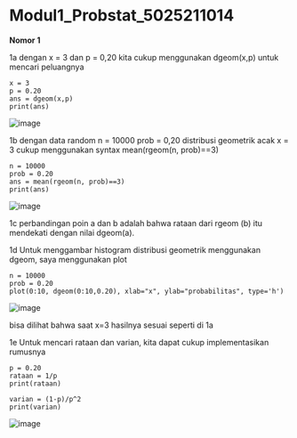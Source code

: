 # Modul1_Probstat_5025211014
**Nomor 1**

1a
dengan x = 3 dan p = 0,20
kita cukup menggunakan dgeom(x,p) untuk mencari peluangnya
```
x = 3
p = 0.20
ans = dgeom(x,p)
print(ans)
```
![image](https://user-images.githubusercontent.com/90879937/195242189-4792dfd7-cf74-4bb9-9400-65fa23118cb5.png)

1b
dengan data random n = 10000
prob = 0,20
distribusi geometrik acak x = 3
cukup menggunakan syntax 
mean(rgeom(n, prob)==3)
```
n = 10000
prob = 0.20
ans = mean(rgeom(n, prob)==3)
print(ans)
```
![image](https://user-images.githubusercontent.com/90879937/195243969-e6804887-b5e4-44a8-816b-e25f9a43fde4.png)

1c
perbandingan poin a dan b adalah bahwa rataan dari rgeom (b) itu mendekati dengan nilai dgeom(a). 

1d
Untuk menggambar histogram distribusi geometrik menggunakan dgeom, saya menggunakan plot
```
n = 10000
prob = 0.20
plot(0:10, dgeom(0:10,0.20), xlab="x", ylab="probabilitas", type='h')
```
![image](https://user-images.githubusercontent.com/90879937/195243552-387c502e-44f5-4b1f-a9d8-da8b4012a58e.png)

bisa dilihat bahwa saat x=3 hasilnya sesuai seperti di 1a

1e
Untuk mencari rataan dan varian, kita dapat cukup implementasikan rumusnya
```
p = 0.20
rataan = 1/p
print(rataan)

varian = (1-p)/p^2
print(varian)
```

![image](https://user-images.githubusercontent.com/90879937/195243818-7d0d2ed5-047a-4bda-8701-32b4a2386d92.png)
